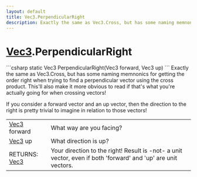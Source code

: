 ```yaml
---
layout: default
title: Vec3.PerpendicularRight
description: Exactly the same as Vec3.Cross, but has some naming memnonics for getting the order right when trying to find a perpendicular vector using the cross product. This'll also make it more obvious to read if that's what you're actually going for when crossing vectors!  If you consider a forward vector and an up vector, then the direction to the right is pretty trivial to imagine in relation to those vectors!
---
```

# [Vec3]({{site.url}}/Pages/Reference/Vec3.html).PerpendicularRight

<div class='signature' markdown='1'>
```csharp
static Vec3 PerpendicularRight(Vec3 forward, Vec3 up)
```
Exactly the same as Vec3.Cross, but has some naming
memnonics for getting the order right when trying to find a
perpendicular vector using the cross product. This'll also make
it more obvious to read if that's what you're actually going for
when crossing vectors!

If you consider a forward vector and an up vector, then the
direction to the right is pretty trivial to imagine in relation
to those vectors!
</div>

|  |  |
|--|--|
|[Vec3]({{site.url}}/Pages/Reference/Vec3.html) forward|What way are you facing?|
|[Vec3]({{site.url}}/Pages/Reference/Vec3.html) up|What direction is up?|
|RETURNS: [Vec3]({{site.url}}/Pages/Reference/Vec3.html)|Your direction to the right! Result is -not- a unit vector, even if both 'forward' and 'up' are unit vectors.|




